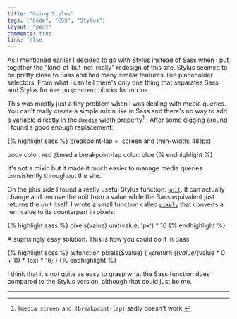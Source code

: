 ```yaml
---
title: "Using Stylus"
tags: ["Code", "CSS", "Stylus"]
layout: "post"
comments: true
link: false
---
```


As I mentioned earlier I decided to go with [Stylus](http://learnboost.github.io/stylus/) instead of [Sass](http://sass-lang.com/) when I put together the "kind-of-but-not-really" redesign of this site. Stylus seemed to be pretty close to Sass and had many similar features, like placeholder selectors. From what I can tell there's only one thing that separates Sass and Stylus for me: no `@content` blocks for mixins.

This was mostly just a tiny problem when I was dealing with media queries. You can't really create a simple mixin like in Sass and there's no way to add a variable directly in the `@media` width property[^20140114-1] . After some digging around I found a good enough replacement:

{% highlight sass %}
breakpoint-lap = 'screen and (min-width: 481px)'

body
  color: red
  @media breakpoint-lap
    color: blue
{% endhighlight %}

It's not a mixin but it made it much easier to manage media queries consistently throughout the site.

On the plus side I found a really useful Stylus function: [`unit`](http://learnboost.github.io/stylus/docs/bifs.html#unitunit-type). It can actually change and remove the unit from a value while the Sass equivalent just returns the unit itself. I wrote a small function called [`pixels`](https://github.com/gummesson/gummesson.github.com/blob/master/_assets/stylus/functions/pixels.styl) that converts a rem value to its counterpart in pixels:

{% highlight sass %}
pixels(value)
  unit(value, 'px') * 16
{% endhighlight %}

A suprisingly easy solution. This is how you could do it in Sass:

{% highlight scss %}
@function pixels($value) {
  @return (($value / ($value * 0 + 1)) * 1px) * 16;
}
{% endhighlight %}

I think that it's not quite as easy to grasp what the Sass function does compared to the Stylus version, although that could just be me.

* * *

[^20140114-1]: `@media screen and (breakpoint-lap)` sadly doesn't work.
